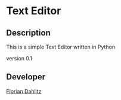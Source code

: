 # Text Editor

## Description
This is a simple Text Editor written in Python

version 0.1

## Developer
<a href="https://twitter.com/DahlitzF">Florian Dahlitz</a>
